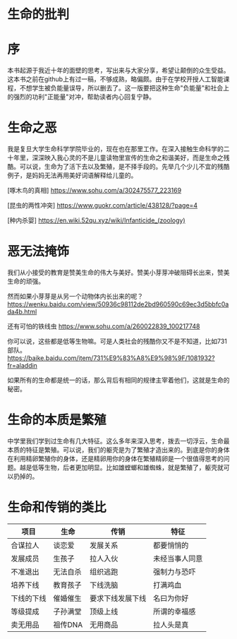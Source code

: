 # 生命的批判

# 序
  
本书起源于我近十年的面壁的思考，写出来与大家分享，希望让颠倒的众生受益。这本书之前在github上有过一稿，不够成熟，略偏颇。由于在学校开授人工智能课程，不想学生被负能量误导，所以删去了。这一版要把这种生命"负能量"和社会上的强烈的功利"正能量"对冲，帮助读者内心回复宁静。

# 生命之恶

我是复旦大学生命科学学院毕业的，现在也在那里工作。在深入接触生命科学的二十年里，深深映入我心灵的不是儿童读物里宣传的生命之和谐美好，而是生命之残酷。可以说，生命为了活下去以及繁殖，是不择手段的。先举几个少儿不宜的残酷例子，是妈妈无法再用美好词语解释给儿童的。

[啄木鸟的真相] https://www.sohu.com/a/302475577_223169 

[昆虫的两性冲突] https://www.guokr.com/article/438128/?page=4

[种内杀婴] https://en.wiki.52qu.xyz/wiki/Infanticide_(zoology)

# 恶无法掩饰

我们从小接受的教育是赞美生命的伟大与美好。赞美小芽芽冲破阻碍长出来，赞美生命的顽强。

然而如果小芽芽是从另一个动物体内长出来的呢？https://wenku.baidu.com/view/50936c98112de2bd960590c69ec3d5bbfc0ada4b.html

还有可怕的铁线虫  https://www.sohu.com/a/260022839_100217748

你可以说，这些都是低等生物嘛。可是人类社会的残酷你又不是不知道，比如731部队。 https://baike.baidu.com/item/731%E9%83%A8%E9%98%9F/1081932?fr=aladdin

如果所有的生命都是统一的话，那么背后有相同的规律主宰着他们，这就是生命的秘密。

# 生命的本质是繁殖

中学里我们学到过生命有几大特征。这么多年来深入思考，拨去一切浮云，生命最本质的特征是繁殖。可以说，我们的躯壳是为了繁殖才造出来的。到底是你的身体在利用精卵繁殖你的身体，还是精卵用你的身体在繁殖精卵是一个很值得思考的问题。越是低等生物，后者更加明显。比如雄螳螂和雄蜘蛛，就是繁殖了，躯壳就可以扔掉的。

# 生命和传销的类比

|项目|生命|传销|特征|
|----|----|----|----|
|合谋拉人|谈恋爱|发展关系|都要悄悄的|
|发展成员|生孩子|拉人入伙|未经当事人同意|
|不准退出|无法自杀|组织逃跑|强制力与恐吓|
|培养下线|教育孩子|下线洗脑|打满鸡血|
|下线的下线|催婚催生|要求下线发展下线|名曰为你好|
|等级提成|子孙满堂|顶级上线|所谓的幸福感|
|卖无用品|祖传DNA|无用商品|拉人头是真|
